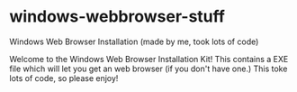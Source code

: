 # windows-webbrowser-stuff
Windows Web Browser Installation (made by me, took lots of code)


Welcome to the Windows Web Browser Installation Kit! This contains a EXE file which will let you get an web browser (if you don't have one.) This toke lots of code, so please enjoy!
